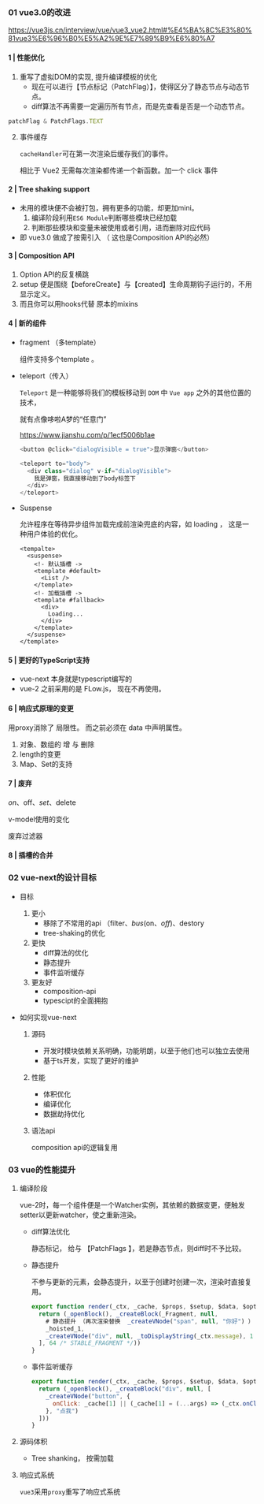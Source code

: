 ### 01 vue3.0的改进

https://vue3js.cn/interview/vue/vue3_vue2.html#%E4%BA%8C%E3%80%81vue3%E6%96%B0%E5%A2%9E%E7%89%B9%E6%80%A7

#### 1 | 性能优化

1. 重写了虚拟DOM的实现, 提升编译模板的优化
   - 现在可以进行【节点标记（PatchFlag）】，使得区分了静态节点与动态节点。
   - diff算法不再需要一定遍历所有节点，而是先查看是否是一个动态节点。

````js
patchFlag & PatchFlags.TEXT
````

2. 事件缓存

   `cacheHandler`可在第一次渲染后缓存我们的事件。

   相比于 Vue2 无需每次渲染都传递一个新函数。加一个 click 事件

#### 2 | Tree shaking support

- 未用的模块便不会被打包，拥有更多的功能，却更加mini。
  1. 编译阶段利用`ES6 Module`判断哪些模块已经加载
  2. 判断那些模块和变量未被使用或者引用，进而删除对应代码
- 即 vue3.0 做成了按需引入 （ 这也是Composition API的必然）

#### 3 |  Composition API

1. Option API的反复横跳
2. setup 便是围绕【beforeCreate】与【created】生命周期钩子运行的，不用显示定义。
3. 而且你可以用hooks代替 原本的mixins

#### 4 | 新的组件

- fragment （多template） 

  组件支持多个template 。

- teleport（传入）

  `Teleport` 是一种能够将我们的模板移动到 `DOM` 中 `Vue app` 之外的其他位置的技术，

  就有点像哆啦A梦的“任意门”

  https://www.jianshu.com/p/1ecf5006b1ae

  ```js
  <button @click="dialogVisible = true">显示弹窗</button>
  
  <teleport to="body">
    <div class="dialog" v-if="dialogVisible">
      我是弹窗，我直接移动到了body标签下
    </div>
  </teleport>
  ```

- Suspense

  允许程序在等待异步组件加载完成前渲染兜底的内容，如 loading ， 这是一种用户体验的优化。

  ````vue
  <tempalte>
    <suspense>
      <!- 默认插槽 ->  
      <template #default>
        <List />
      </template>
      <!- 加载插槽 ->  
      <template #fallback>
        <div>
          Loading...
        </div>
      </template>
    </suspense>
  </template>
  ````

#### 5 | 更好的TypeScript支持

- vue-next 本身就是typescript编写的
- vue-2 之前采用的是 FLow.js， 现在不再使用。

#### 6 | 响应式原理的变更

用proxy消除了 局限性。 而之前必须在 data 中声明属性。

1. 对象、数组的 增 与 删除
2. length的变更
3. Map、Set的支持

#### 7 | 废弃

$on、$off、$set、$delete

v-model使用的变化

废弃过滤器

#### 8 | 插槽的合并

### 02 vue-next的设计目标

- 目标

  1. 更小
     - 移除了不常用的api  （filter、$bus($on、$off)、$destory
     - tree-shaking的优化
  2. 更快
     - diff算法的优化
     - 静态提升
     - 事件监听缓存
  3. 更友好
     - composition-api
     - typescipt的全面拥抱

- 如何实现vue-next

  1. 源码

     - 开发时模块依赖关系明确，功能明朗，以至于他们也可以独立去使用
     - 基于ts开发，实现了更好的维护

  2. 性能

     - 体积优化
     - 编译优化
     - 数据劫持优化

  3. 语法api

     composition api的逻辑复用

### 03 vue的性能提升

1. 编译阶段

   vue-2时，每一个组件便是一个Watcher实例，其依赖的数据变更，便触发setter以更新watcher，使之重新渲染。

   - diff算法优化

     静态标记， 给与 【PatchFlags 】，若是静态节点，则diff时不予比较。

   - 静态提升

     不参与更新的元素，会静态提升，以至于创建时创建一次，渲染时直接复用。

     ````js
     export function render(_ctx, _cache, $props, $setup, $data, $options) {
       return (_openBlock(), _createBlock(_Fragment, null, 
         # 静态提升 （再次渲染替换  _createVNode("span", null, "你好") ）
         _hoisted_1,
         _createVNode("div", null, _toDisplayString(_ctx.message), 1 /* TEXT */)
       ], 64 /* STABLE_FRAGMENT */))
     }
     ````

   - 事件监听缓存

     ````js
     export function render(_ctx, _cache, $props, $setup, $data, $options) {
       return (_openBlock(), _createBlock("div", null, [
         _createVNode("button", {
           onClick: _cache[1] || (_cache[1] = (...args) => (_ctx.onClick(...args)))
         }, "点我")
       ]))
     }
     ````

2. 源码体积

   - Tree shanking， 按需加载

3. 响应式系统

   `vue3`采用`proxy`重写了响应式系统
